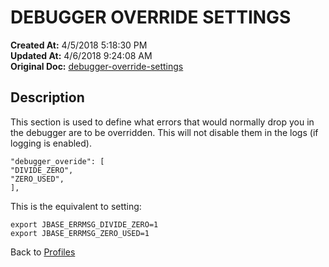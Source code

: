 # DEBUGGER OVERRIDE SETTINGS


**Created At:** 4/5/2018 5:18:30 PM  
**Updated At:** 4/6/2018 9:24:08 AM  
**Original Doc:** [debugger-override-settings](https://docs.jbase.com/44253-profiles/debugger-override-settings)  


## Description 

This section is used to define what errors that would normally drop you in the debugger are to be overridden. This will not disable them in the logs (if logging is enabled).

```
"debugger_overide": [
"DIVIDE_ZERO",
"ZERO_USED",
],
```

This is the equivalent to setting:

```
export JBASE_ERRMSG_DIVIDE_ZERO=1
export JBASE_ERRMSG_ZERO_USED=1
```



Back to [Profiles](jbase-profiles57)
